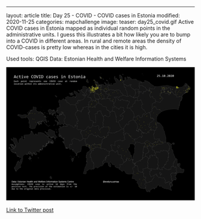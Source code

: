 ---
layout: article
title: Day 25 - COVID - COVID cases in Estonia
modified: 2020-11-25
categories: mapchallenge
image:
  teaser: day25_covid.gif
Active COVID cases in Estonia mapped as individual random points in the administrative units. I guess this illustrates a bit how likely you are to bump into a COVID in different areas. In rural and remote areas the density of COVID-cases is pretty low whereas in the cities it is high.

Used tools: QGIS
Data: Estonian Health and Welfare Information Systems


![image of categories](../../images/day25_covid.gif)

[Link to Twitter post](https://twitter.com/evelynuuemaa/status/1331487094007623685)
